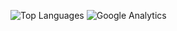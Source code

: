 ![Top Languages](https://github-readme-stats.vercel.app/api/top-langs/?username=mjpitz&layout=compact)
![Google Analytics](https://www.google-analytics.com/collect?v=1&tid=UA-172921913-1&cid=555&t=pageview&ec=repo&ea=open&dp=%2F&dt=%2F)
